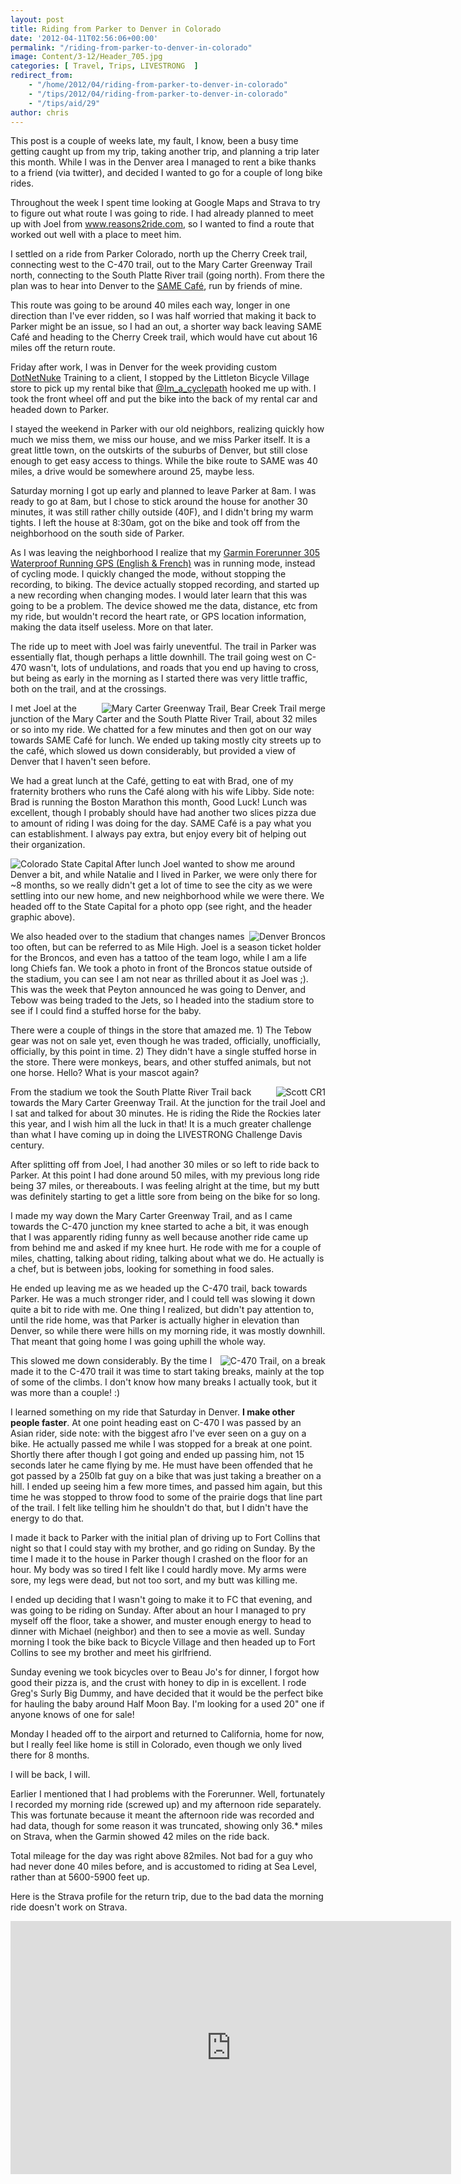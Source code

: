 ```yaml
---
layout: post
title: Riding from Parker to Denver in Colorado
date: '2012-04-11T02:56:06+00:00'
permalink: "/riding-from-parker-to-denver-in-colorado"
image: Content/3-12/Header_705.jpg
categories: [ Travel, Trips, LIVESTRONG  ]
redirect_from: 
    - "/home/2012/04/riding-from-parker-to-denver-in-colorado"
    - "/tips/2012/04/riding-from-parker-to-denver-in-colorado"
    - "/tips/aid/29"
author: chris
---
```

This post is a couple of weeks late, my fault, I know, been a busy time getting caught up from my trip, taking another trip, and planning a trip later this month. While I was in the Denver area I managed to rent a bike thanks to a friend (via twitter), and decided I wanted to go for a couple of long bike rides.

Throughout the week I spent time looking at Google Maps and Strava to try to figure out what route I was going to ride. I had already planned to meet up with Joel from www.reasons2ride.com, so I wanted to find a route that worked out well with a place to meet him.

I settled on a ride from Parker Colorado, north up the Cherry Creek trail, connecting west to the C-470 trail, out to the Mary Carter Greenway Trail north, connecting to the South Platte River trail (going north). From there the plan was to hear into Denver to the <a href="https://www.soallmayeat.org/" target="_blank">SAME Café</a>, run by friends of mine.

This route was going to be around 40 miles each way, longer in one direction than I've ever ridden, so I was half worried that making it back to Parker might be an issue, so I had an out, a shorter way back leaving SAME Café and heading to the Cherry Creek trail, which would have cut about 16 miles off the return route.

Friday after work, I was in Denver for the week providing custom <a href="https://christoc.com/dotnetnuke/consulting" target="_blank">DotNetNuke</a> Training to a client, I stopped by the Littleton Bicycle Village store to pick up my rental bike that <a href="https://twitter.com/#!/Im_a_cyclepath" target="_blank">@Im_a_cyclepath</a> hooked me up with. I took the front wheel off and put the bike into the back of my rental car and headed down to Parker.

I stayed the weekend in Parker with our old neighbors, realizing quickly how much we miss them, we miss our house, and we miss Parker itself. It is a great little town, on the outskirts of the suburbs of Denver, but still close enough to get easy access to things. While the bike route to SAME was 40 miles, a drive would be somewhere around 25, maybe less.

Saturday morning I got up early and planned to leave Parker at 8am. I was ready to go at 8am, but I chose to stick around the house for another 30 minutes, it was still rather chilly outside (40F), and I didn't bring my warm tights. I left the house at 8:30am, got on the bike and took off from the neighborhood on the south side of Parker.

As I was leaving the neighborhood I realize that my [Garmin Forerunner 305 Waterproof Running GPS (English &amp; French)](https://amzn.to/4bhMTTs) was in running mode, instead of cycling mode. I quickly changed the mode, without stopping the recording, to biking. The device actually stopped recording, and started up a new recording when changing modes. I would later learn that this was going to be a problem. The device showed me the data, distance, etc from my ride, but wouldn't record the heart rate, or GPS location information, making the data itself useless. More on that later.

The ride up to meet with Joel was fairly uneventful. The trail in Parker was essentially flat, though perhaps a little downhill. The trail going west on C-470 wasn't, lots of undulations, and roads that you end up having to cross, but being as early in the morning as I started there was very little traffic, both on the trail, and at the crossings.

<a href="/portals/18/Content/3-12/trail_merge_1024.jpg" target="_blank"><img align="right" alt="Mary Carter Greenway Trail, Bear Creek Trail merge" src="/portals/18/Content/3-12/trail_merge_400.jpg" style="float: right;" /></a>I met Joel at the junction of the Mary Carter and the South Platte River Trail, about 32 miles or so into my ride. We chatted for a few minutes and then got on our way towards SAME Café for lunch. We ended up taking mostly city streets up to the café, which slowed us down considerably, but provided a view of Denver that I haven't seen before.

We had a great lunch at the Café, getting to eat with Brad, one of my fraternity brothers who runs the Café along with his wife Libby. Side note: Brad is running the Boston Marathon this month, Good Luck! Lunch was excellent, though I probably should have had another two slices pizza due to amount of riding I was doing for the day. SAME Café is a pay what you can establishment. I always pay extra, but enjoy every bit of helping out their organization.

<a href="/portals/18/Content/3-12/capital-1_1024.jpg" target="_blank"><img align="left" alt="Colorado State Capital" src="/portals/18/Content/3-12/capital-1_400.jpg" style="float: left;" /></a>After lunch Joel wanted to show me around Denver a bit, and while Natalie and I lived in Parker, we were only there for ~8 months, so we really didn't get a lot of time to see the city as we were settling into our new home, and new neighborhood while we were there. We headed off to the State Capital for a photo opp (see right, and the header graphic above).

<a href="/portals/18/Content/3-12/broncos.jpg" target="_blank"><img align="right" alt="Denver Broncos" src="/portals/18/Content/3-12/broncos_400.jpg" style="float: right;" /></a>We also headed over to the stadium that changes names too often, but can be referred to as Mile High. Joel is a season ticket holder for the Broncos, and even has a tattoo of the team logo, while I am a life long Chiefs fan. We took a photo in front of the Broncos statue outside of the stadium, you can see I am not near as thrilled about it as Joel was ;). This was the week that Peyton announced he was going to Denver, and Tebow was being traded to the Jets, so I headed into the stadium store to see if I could find a stuffed horse for the baby.

There were a couple of things in the store that amazed me. 1) The Tebow gear was not on sale yet, even though he was traded, officially, unofficially, officially, by this point in time. 2) They didn't have a single stuffed horse in the store. There were monkeys, bears, and other stuffed animals, but not one horse. Hello? What is your mascot again?

<a href="/portals/18/Content/3-12/bike_trail_merge_1024.jpg" target="_blank"><img align="right" alt="Scott CR1" src="/portals/18/Content/3-12/bike_trail_merge_400.jpg" style="float: right;" /></a>From the stadium we took the South Platte River Trail back towards the Mary Carter Greenway Trail. At the junction for the trail Joel and I sat and talked for about 30 minutes. He is riding the Ride the Rockies later this year, and I wish him all the luck in that! It is a much greater challenge than what I have coming up in doing the LIVESTRONG Challenge Davis century.

After splitting off from Joel, I had another 30 miles or so left to ride back to Parker. At this point I had done around 50 miles, with my previous long ride being 37 miles, or thereabouts. I was feeling alright at the time, but my butt was definitely starting to get a little sore from being on the bike for so long.

I made my way down the Mary Carter Greenway Trail, and as I came towards the C-470 junction my knee started to ache a bit, it was enough that I was apparently riding funny as well because another ride came up from behind me and asked if my knee hurt. He rode with me for a couple of miles, chatting, talking about riding, talking about what we do. He actually is a chef, but is between jobs, looking for something in food sales.

He ended up leaving me as we headed up the C-470 trail, back towards Parker. He was a much stronger rider, and I could tell was slowing it down quite a bit to ride with me. One thing I realized, but didn't pay attention to, until the ride home, was that Parker is actually higher in elevation than Denver, so while there were hills on my morning ride, it was mostly downhill. That meant that going home I was going uphill the whole way.

<img align="right" alt="C-470 Trail, on a break" src="/portals/18/Content/3-12/c470-trail-400.jpg" style="float: right;" />This slowed me down considerably. By the time I made it to the C-470 trail it was time to start taking breaks, mainly at the top of some of the climbs. I don't know how many breaks I actually took, but it was more than a couple! :)

I learned something on my ride that Saturday in Denver. <strong>I make other people faster</strong>. At one point heading east on C-470 I was passed by an Asian rider, side note: with the biggest afro I've ever seen on a guy on a bike. He actually passed me while I was stopped for a break at one point. Shortly there after though I got going and ended up passing him, not 15 seconds later he came flying by me. He must have been offended that he got passed by a 250lb fat guy on a bike that was just taking a breather on a hill. I ended up seeing him a few more times, and passed him again, but this time he was stopped to throw food to some of the prairie dogs that line part of the trail. I felt like telling him he shouldn't do that, but I didn't have the energy to do that.

I made it back to Parker with the initial plan of driving up to Fort Collins that night so that I could stay with my brother, and go riding on Sunday. By the time I made it to the house in Parker though I crashed on the floor for an hour. My body was so tired I felt like I could hardly move. My arms were sore, my legs were dead, but not too sort, and my butt was killing me.

I ended up deciding that I wasn't going to make it to FC that evening, and was going to be riding on Sunday. After about an hour I managed to pry myself off the floor, take a shower, and muster enough energy to head to dinner with Michael (neighbor) and then to see a movie as well. Sunday morning I took the bike back to Bicycle Village and then headed up to Fort Collins to see my brother and meet his girlfriend.

Sunday evening we took bicycles over to Beau Jo's for dinner, I forgot how good their pizza is, and the crust with honey to dip in is excellent. I rode Greg's Surly Big Dummy, and have decided that it would be the perfect bike for hauling the baby around Half Moon Bay. I'm looking for a used 20" one if anyone knows of one for sale!

Monday I headed off to the airport and returned to California, home for now, but I really feel like home is still in Colorado, even though we only lived there for 8 months.

I will be back, I will.

Earlier I mentioned that I had problems with the Forerunner. Well, fortunately I recorded my morning ride (screwed up) and my afternoon ride separately. This was fortunate because it meant the afternoon ride was recorded and had data, though for some reason it was truncated, showing only 36.* miles on Strava, when the Garmin showed 42 miles on the ride back.

Total mileage for the day was right above 82miles. Not bad for a guy who had never done 40 miles before, and is accustomed to riding at Sea Level, rather than at 5600-5900 feet up.

Here is the Strava profile for the return trip, due to the bad data the morning ride doesn't work on Strava.

<iframe allowtransparency="true" frameborder="0" height="405" scrolling="no" src="https://app.strava.com/runs/5858891/embed/8086b6ac6833d64ad9aee9939b2bc97890302572" width="705"></iframe>

